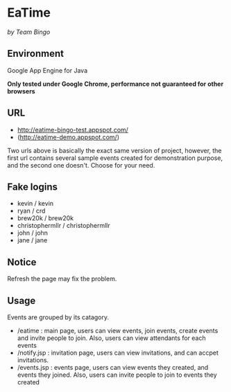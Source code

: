 # EaTime

*by Team Bingo*

## Environment

Google App Engine for Java

**Only tested under Google Chrome, performance not guaranteed for other browsers**

## URL

* http://eatime-bingo-test.appspot.com/
* (http://eatime-demo.appspot.com/)

Two urls above is basically the exact same version of project, however, the first url contains several sample events created for demonstration purpose, and the second one doesn't. Choose for your need.


## Fake logins

* kevin / kevin
* ryan / crd
* brew20k / brew20k
* christophermllr / christophermllr
* john / john
* jane / jane

## Notice

Refresh the page may fix the problem.

## Usage

Events are grouped by its catagory.

* /eatime  :  main page, users can view events, join events, create events and invite people to join. Also, users can view attendants for each events
* /notify.jsp : invitation page, users can view invitations, and can accpet invitations.
* /events.jsp  : events page, users can view events they created, and events they joined. Also, users can invite people to join to events they created
